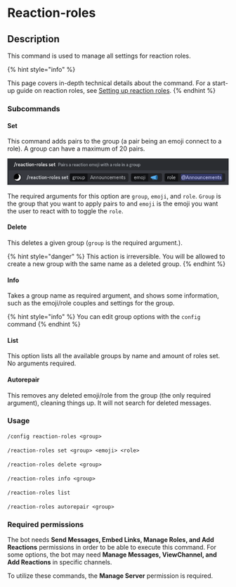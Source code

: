 # Reaction-roles

## Description

This command is used to manage all settings for reaction roles.

{% hint style="info" %}

This page covers in-depth technical details about the command. For a start-up guide on reaction roles, see [Setting up reaction roles](../start-up/setting-up-reaction-roles.md).
{% endhint %}

### Subcommands

#### Set

This command adds pairs to the group (a pair being an emoji connect to a role). A group can have a maximum of 20 pairs.

![](<../.gitbook/assets/ReactionRoleSetup2.png>)

The required arguments for this option are `group`, `emoji`, and `role`. `Group` is the group that you want to apply pairs to and `emoji` is the emoji you want the user to react with to toggle the `role`.

#### Delete

This deletes a given group (`group` is the required argument.).

{% hint style="danger" %}
This action is irreversible. You will be allowed to create a new group with the same name as a deleted group.
{% endhint %}

#### Info

Takes a group name as required argument, and shows some information, such as the emoji/role couples and settings for the group.

{% hint style="info" %}
You can edit group options with the `config` command
{% endhint %}

#### List

This option lists all the available groups by name and amount of roles set. No arguments required.

#### Autorepair

This removes any deleted emoji/role from the group (the only required argument), cleaning things up. It will not search for deleted messages.

### Usage

```
/config reaction-roles <group>

/reaction-roles set <group> <emoji> <role>

/reaction-roles delete <group>

/reaction-roles info <group>

/reaction-roles list 

/reaction-roles autorepair <group>
```

### Required permissions

The bot needs **Send Messages, Embed Links, Manage Roles, and Add Reactions** permissions in order to be able to execute this command. For some options, the bot may need **Manage Messages, ViewChannel, and Add Reactions** in specific channels.

To utilize these commands, the **Manage Server** permission is required.